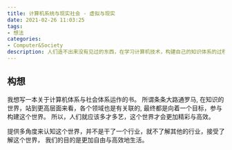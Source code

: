 ```yaml
---
title: 计算机系统与现实社会 - 虚拟与现实
date: 2021-02-26 11:03:25
tags:
- 想法
categories:
- Computer&Society
description: 人们造不出来没有见过的东西，在学习计算机技术，构建自己的知识体系的过程中发现，计算机系统及架构是可以映射到现实社会的运作。因此，我觉得，未来的世界，应该人人都了解计算机，人人都会编程，会让我们在这个社会的规则下，更加的自由和高效。
---
```


## 构想

我想写一本关于计算机体系与社会体系运作的书。
所谓条条大路通罗马, 在知识的世界，站到更高层面来看，各个领域也是有关联的, 最终都是向着一个目标，参与构建这个世界。
所以，人们就应该多才多艺，这个世界才会更加精彩与高效。

提供多角度来认知这个世界，并不是干了一个行业，就不了解其他的行业，接受了解这个世界， 我们的目的是更加自由与高效地生活。
